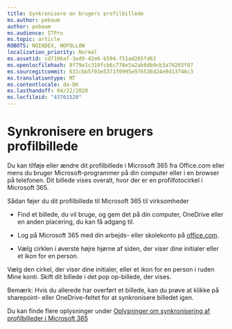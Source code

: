 ```yaml
---
title: Synkronisere en brugers profilbillede
ms.author: pebaum
author: pebaum
ms.audience: ITPro
ms.topic: article
ROBOTS: NOINDEX, NOFOLLOW
localization_priority: Normal
ms.assetid: cd7196af-3ed9-42e6-b594-f51ad265fd63
ms.openlocfilehash: 8f79e1c319fcb6c776e5a2ab8db9cb3a76265f87
ms.sourcegitcommit: 631cbb5f03e5371f0995e976536d24e9d13746c3
ms.translationtype: MT
ms.contentlocale: da-DK
ms.lasthandoff: 04/22/2020
ms.locfileid: "43761520"
---
```

# <a name="sync-a-users-profile-picture"></a>Synkronisere en brugers profilbillede

Du kan tilføje eller ændre dit profilbillede i Microsoft 365 fra Office.com eller mens du bruger Microsoft-programmer på din computer eller i en browser på telefonen. Dit billede vises overalt, hvor der er en profilfotocirkel i Microsoft 365.

Sådan føjer du dit profilbillede til Microsoft 365 til virksomheder

- Find et billede, du vil bruge, og gem det på din computer, OneDrive eller en anden placering, du kan få adgang til.

- Log på Microsoft 365 med din arbejds- eller skolekonto på [office.com](https://www.office.com).

- Vælg cirklen i øverste højre hjørne af siden, der viser dine initialer eller et ikon for en person.

Vælg den cirkel, der viser dine initialer, eller et ikon for en person i ruden Mine konti. Skift dit billede i det pop op-billede, der vises.

Bemærk: Hvis du allerede har overført et billede, kan du prøve at klikke på sharepoint- eller OneDrive-feltet for at synkronisere billedet igen.

Du kan finde flere oplysninger under [Oplysninger om synkronisering af profilbilleder i Microsoft 365](https://support.office.com/article/information-about-profile-picture-synchronization-in-office-365-20594d76-d054-4af4-a660-401133e3d48a)

